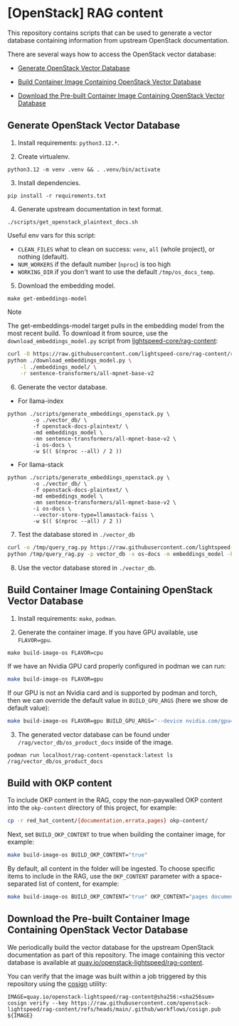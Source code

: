 # [OpenStack] RAG content

This repository contains scripts that can be used to generate a vector database
containing information from upstream OpenStack documentation.

There are several ways how to access the OpenStack vector database:

- [Generate OpenStack Vector Database](#generate-openstack-vector-database)

- [Build Container Image Containing OpenStack Vector Database](#build-container-image-containing-openstack-vector-database)

- [Download the Pre-built Container Image Containing OpenStack Vector Database](#download-pre-built-container-image-containing-the-vector-database)


## Generate OpenStack Vector Database

1. Install requirements: `python3.12.*`.

2. Create virtualenv.

```
python3.12 -m venv .venv && . .venv/bin/activate
```

3. Install dependencies.

```
pip install -r requirements.txt
```

4. Generate upstream documentation in text format.

```
./scripts/get_openstack_plaintext_docs.sh
```

   Useful env vars for this script:
   - `CLEAN_FILES` what to clean on success: `venv`, `all` (whole project), or nothing (default).
   - `NUM_WORKERS` if the default number (`nproc`) is too high
   - `WORKING_DIR` if you don't want to use the default `/tmp/os_docs_temp`.

5. Download the embedding model.

```
make get-embeddings-model
```

> [!NOTE]
> The get-embeddings-model target pulls in the embedding model from the most
> recent build. To download it from source, use the `download_embeddings_model.py`
> script from [lightspeed-core/rag-content](https://github.com/lightspeed-core/rag-content):
>
> ```bash
> curl -O https://raw.githubusercontent.com/lightspeed-core/rag-content/refs/heads/main/scripts/download_embeddings_model.py
> python ./download_embeddings_model.py \
>     -l ./embeddings_model/ \
>     -r sentence-transformers/all-mpnet-base-v2
> ```

6. Generate the vector database.

- For llama-index

```
python ./scripts/generate_embeddings_openstack.py \
        -o ./vector_db/ \
        -f openstack-docs-plaintext/ \
        -md embeddings_model \
        -mn sentence-transformers/all-mpnet-base-v2 \
        -i os-docs \
        -w $(( $(nproc --all) / 2 ))
```

- For llama-stack

```
python ./scripts/generate_embeddings_openstack.py \
        -o ./vector_db/ \
        -f openstack-docs-plaintext/ \
        -md embeddings_model \
        -mn sentence-transformers/all-mpnet-base-v2 \
        -i os-docs \
        --vector-store-type=llamastack-faiss \
        -w $(( $(nproc --all) / 2 ))
```

7. Test the database stored in `./vector_db`

```bash
curl -o /tmp/query_rag.py https://raw.githubusercontent.com/lightspeed-core/rag-content/refs/heads/main/scripts/query_rag.py
python /tmp/query_rag.py -p vector_db -x os-docs -m embeddings_model -k 5 -q "how can I configure a cinder backend"
```

8. Use the vector database stored in `./vector_db`.


## Build Container Image Containing OpenStack Vector Database

1. Install requirements: `make`, `podman`.

2. Generate the container image. If you have GPU available, use `FLAVOR=gpu`.

```
make build-image-os FLAVOR=cpu
```

If we have an Nvidia GPU card properly configured in podman we can run:

```bash
make build-image-os FLAVOR=gpu
```

If our GPU is not an Nvidia card and is supported by podman and torch, then we
can override the default value in `BUILD_GPU_ARGS` (here we show de default
value):

```bash
make build-image-os FLAVOR=gpu BUILD_GPU_ARGS="--device nvidia.com/gpu=all"
```

3. The generated vector database can be found under `/rag/vector_db/os_product_docs`
inside of the image.

```
podman run localhost/rag-content-openstack:latest ls /rag/vector_db/os_product_docs
```

## Build with OKP content

To include OKP content in the RAG, copy the non-paywalled OKP content into
the `okp-content` directory of this project, for example:

```bash
cp -r red_hat_content/{documentation,errata,pages} okp-content/
```

Next, set `BUILD_OKP_CONTENT` to true when building the container image,
for example:

```bash
make build-image-os BUILD_OKP_CONTENT="true"
```

By default, all content in the folder will be ingested. To choose specific
items to include in the RAG, use the `OKP_CONTENT` parameter with a
space-separated list of content, for example:

```bash
make build-image-os BUILD_OKP_CONTENT="true" OKP_CONTENT="pages documentation"
```

## Download the Pre-built Container Image Containing OpenStack Vector Database

We periodically build the vector database for the upstream OpenStack documentation
as part of this repository. The image containing this vector database is available
at [quay.io/openstack-lightspeed/rag-content](https://quay.io/openstack-lightspeed/rag-content).

You can verify that the image was built within a job triggered by this repository
using the [cosign](https://github.com/sigstore/cosign) utility:

```
IMAGE=quay.io/openstack-lightspeed/rag-content@sha256:<sha256sum>
cosign verify --key https://raw.githubusercontent.com/openstack-lightspeed/rag-content/refs/heads/main/.github/workflows/cosign.pub ${IMAGE}
```
